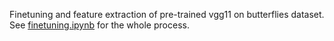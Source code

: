 Finetuning and feature extraction of pre-trained vgg11 on butterflies dataset.
See [finetuning.ipynb](finetuning.ipynb) for the whole process.
